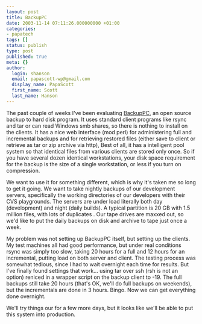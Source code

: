 ```yaml
---
layout: post
title: BackupPC
date: 2003-11-14 07:11:26.000000000 +01:00
categories:
- papatech
tags: []
status: publish
type: post
published: true
meta: {}
author:
  login: shanson
  email: papascott-wp@gmail.com
  display_name: PapaScott
  first_name: Scott
  last_name: Hanson
---
```

<p>The past couple of weeks I've been evaluating <a title="BackupPC: Open Source Backup to disk" href="http://backuppc.sourceforge.net/">BackupPC</a>, an open source backup to hard disk program. It uses standard client programs like rsync and tar or can read Windows smb shares, so there is nothing to install on the clients. It has a nice web interface (mod perl) for administering full and incremental backups and for retrieving restored files (either save to client or retrieve as tar or zip archive via http), Best of all, it has a intelligent pool system so that identical files from various clients are stored only once. So if you have several dozen identical workstations, your disk space requirement for the backup is the size of a single workstation, or less if you turn on compression.</p>
<p>We want to use it for something different, which is why it's taken me so long to get it going. We want to take nightly backups of our development servers, specifically the working directories of our developers with their CVS playgrounds. The servers are under load literally both day (development) and night (daily builds). A typical partition is 20 GB with 1.5 million files, with lots of duplicates . Our tape drives are maxxed out, so we'd like to put the daily backups on disk and archive to tape just once a week.</p>
<p>My problem was not setting up BackupPC itself, but setting up the clients. My test machines all had good performance, but under real conditions rsync was simply too slow, taking 20 hours for a full and 12 hours for an incremental, putting load on both server and client. The testing process was somewhat tedious, since I had to wait overnight each time for results. But I've finally found settings that work... using tar over ssh (rsh is not an option) reniced in a wrapper script on the backup client to -19. The full backups still take 20 hours (that's OK, we'll do full backups on weekends), but the incrementals are done in 3 hours. Bingo. Now we can get everything done overnight.</p>
<p>We'll try things our for a few more days, but it looks like we'll be able to put this system into production.</p>

